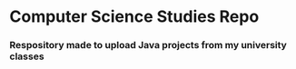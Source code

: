 # Computer Science Studies Repo
### Respository made to upload Java projects from my university classes
